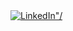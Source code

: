 <div>
  <a href="https://www.linkedin.com/in/drruruu/">
    <img src="https://img.shields.io/badge/LinkedIn-0077B5?logo=linkedin&logoColor=white&style=flat-square" alt=LinkedIn"/>
  </a>
</div>
